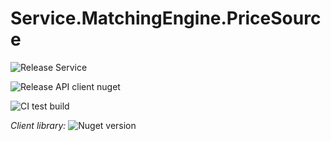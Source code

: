 # Service.MatchingEngine.PriceSource

![Release Service](https://github.com/MyJetWallet/Service.MatchingEngine.PriceSource/workflows/Release%20Service/badge.svg)

![Release API client nuget](https://github.com/MyJetWallet/Service.MatchingEngine.PriceSource/workflows/Release%20API%20client%20nuget/badge.svg)

![CI test build](https://github.com/MyJetWallet/Service.MatchingEngine.PriceSource/workflows/CI%20test%20build/badge.svg)

*Client library:* ![Nuget version](https://img.shields.io/nuget/v/MyJetWallet.Service.MatchingEngine.PriceSource.Client?label=MyJetWallet.Service.MatchingEngine.PriceSource.Client&style=social)

